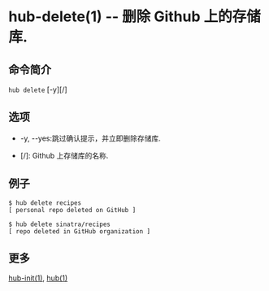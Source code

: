 # hub-delete(1) -- 删除 Github 上的存储库.

## 命令简介

`hub delete` [-y][<organization>/]<NAME>

## 选项

- -y, --yes:跳过确认提示，并立即删除存储库.

- [<ORGANIZATION>/]<NAME>: Github 上存储库的名称.

## 例子

```
$ hub delete recipes
[ personal repo deleted on GitHub ]

$ hub delete sinatra/recipes
[ repo deleted in GitHub organization ]
```

## 更多

[hub-init(1)](hub-init.1.zh.md), [hub(1)](hub.1.zh.md)
